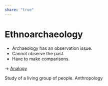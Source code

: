 ```yaml
---  
share: "true"  
---  
```

# Ethnoarchaeology  
  
- Archaeology has an observation issue.  
- Cannot observe the past.   
- Have to make comparisons.   
  
  
-> [Analogy](./Analogy.md)  
  
  
Study of a living group of people. Anthropology
